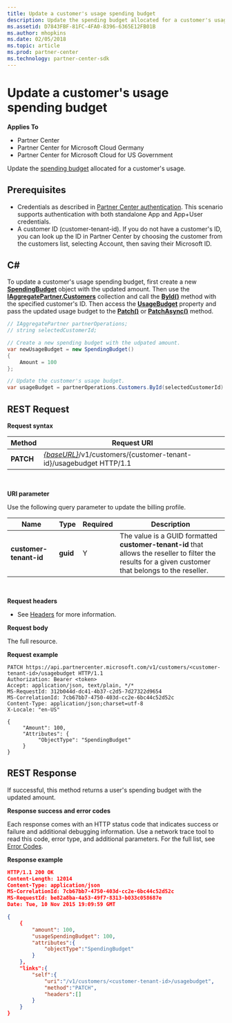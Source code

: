 ```yaml
---
title: Update a customer's usage spending budget
description: Update the spending budget allocated for a customer's usage.
ms.assetid: D7843FBF-81FC-4FA0-8396-6365E12FB01B
ms.author: mhopkins
ms.date: 02/05/2018
ms.topic: article
ms.prod: partner-center
ms.technology: partner-center-sdk
---
```


# Update a customer's usage spending budget


**Applies To**

-   Partner Center
-   Partner Center for Microsoft Cloud Germany
-   Partner Center for Microsoft Cloud for US Government

Update the [spending budget](customer-usage.md#customerusagesummary)
allocated for a customer's usage.

## <span id="Prerequisites"></span><span id="prerequisites"></span><span id="PREREQUISITES"></span>Prerequisites


-   Credentials as described in [Partner Center authentication](partner-center-authentication.md). This scenario supports authentication with both standalone App and App+User credentials.
-   A customer ID (customer-tenant-id). If you do not have a customer's ID, you can look up the ID in Partner Center by choosing the
    customer from the customers list, selecting Account, then saving their Microsoft ID.

## <span id="C_"></span><span id="c_"></span>C#


To update a customer's usage spending budget, first create a new
[**SpendingBudget**](https://docs.microsoft.com/en-us/dotnet/api/microsoft.store.partnercenter.models.usage.spendingbudget) object with the updated amount. Then use the
[**IAggregatePartner.Customers**](https://docs.microsoft.com/en-us/dotnet/api/microsoft.store.partnercenter.customers.icustomercollection) collection and call the [**ById()**](https://docs.microsoft.com/en-us/dotnet/api/microsoft.store.partnercenter.customers.icustomercollection.byid)
method with the specified customer's ID. Then access the [**UsageBudget**](https://docs.microsoft.com/en-us/dotnet/api/microsoft.store.partnercenter.customers.icustomer.usagebudget)
property and pass the updated usage budget to the [**Patch()**](https://docs.microsoft.com/en-us/dotnet/api/microsoft.store.partnercenter.usage.icustomerusagespendingbudget.patch) or
[**PatchAsync()**](https://docs.microsoft.com/en-us/dotnet/api/microsoft.store.partnercenter.usage.icustomerusagespendingbudget.patchasync) method.

``` csharp
// IAggregatePartner partnerOperations;
// string selectedCustomerId;

// Create a new spending budget with the udpated amount.
var newUsageBudget = new SpendingBudget()
{  
    Amount = 100
};

// Update the customer's usage budget.
var usageBudget = partnerOperations.Customers.ById(selectedCustomerId).UsageBudget.Patch(newUsageBudget);
```



## <span id="_Request"></span><span id="_request"></span><span id="_REQUEST"></span> REST Request


**Request syntax**

| Method    | Request URI                                                                                             |
|-----------|---------------------------------------------------------------------------------------------------------|
| **PATCH** | [*{baseURL}*](partner-center-rest-urls.md)/v1/customers/{customer-tenant-id}/usagebudget  HTTP/1.1 |   
 

**URI parameter**

Use the following query parameter to update the billing profile.

| Name                   | Type     | Required | Description                                                                                                                                            |
|------------------------|----------|----------|--------------------------------------------------------------------------------------------------------------------------------------------------------|
| **customer-tenant-id** | **guid** | Y        | The value is a GUID formatted **customer-tenant-id** that allows the reseller to filter the results for a given customer that belongs to the reseller. |

 

**Request headers**

-   See [Headers](headers.md) for more information.


**Request body**

The full resource.


**Request example**

```
PATCH https://api.partnercenter.microsoft.com/v1/customers/<customer-tenant-id>/usagebudget HTTP/1.1
Authorization: Bearer <token>
Accept: application/json, text/plain, */*
MS-RequestId: 312b044d-dc41-4b37-c2d5-7d27322d9654
MS-CorrelationId: 7cb67bb7-4750-403d-cc2e-6bc44c52d52c
Content-Type: application/json;charset=utf-8
X-Locale: "en-US"

{
     "Amount": 100,
     "Attributes": {
          "ObjectType": "SpendingBudget"
     }
}
```



## <span id="_Response"></span><span id="_response"></span><span id="_RESPONSE"></span> REST Response

If successful, this method returns a user's spending budget with the updated amount.


**Response success and error codes**

Each response comes with an HTTP status code that indicates success or failure and additional debugging information. Use a network trace tool to read this code, error type, and additional parameters. For the full list, see [Error Codes](error-codes.md).


**Response example**

``` json
HTTP/1.1 200 OK
Content-Length: 12014
Content-Type: application/json
MS-CorrelationId: 7cb67bb7-4750-403d-cc2e-6bc44c52d52c
MS-RequestId: be82a8ba-4a53-49f7-8313-b033c058687e
Date: Tue, 10 Nov 2015 19:09:59 GMT

{
    {
        "amount": 100,
        "usageSpendingBudget": 100,
        "attributes":{
            "objectType":"SpendingBudget"
        }
    },
    "links":{
        "self":{
            "uri":"/v1/customers/<customer-tenant-id>/usagebudget",
            "method":"PATCH",
            "headers":[]
        }
    }
}
```

